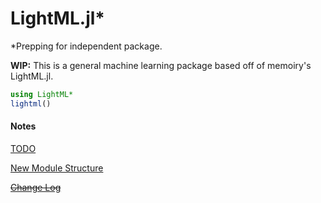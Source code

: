 # LightML.jl*

\*Prepping for independent package.

**WIP:** This is a general machine learning package based off of memoiry's LightML.jl.

```julia
using LightML*
lightml()
```

#### Notes

[TODO](./todo.md)

[New Module Structure](./STRUCTURE.md)

~~[Change Log](./changelog.md)~~
